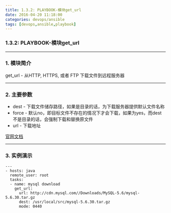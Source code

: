 ```yaml
---
title: 1.3.2: PLAYBOOK-模块get_url
date: 2016-04-20 11:18:00
categories: devops/ansible
tags: [devops,ansible,playbook]
---
```

### 1.3.2: PLAYBOOK-模块get_url

---

### 1. 模块简介
get_url - 从HTTP, HTTPS, 或者 FTP 下载文件到远程服务器

---

### 2. 主要参数
- dest - 下载文件储存路径，如果是目录的话，为下载服务器提供默认文件名称
- force - 默认no，即目标文件不存在的情况下才会下载，如果为yes，而dest不是目录的话，会强制下载和替换原文件
- url - 下载地址

[官网文档](http://docs.ansible.com/ansible/get_url_module.html)

---

### 3. 实例演示
```
---
- hosts: java
  remote_user: root
  tasks:
  - name: mysql download
    get_url:
      url: http://cdn.mysql.com//Downloads/MySQL-5.6/mysql-5.6.30.tar.gz
      dest: /usr/local/src/mysql-5.6.30.tar.gz
      mode: 0440
```
